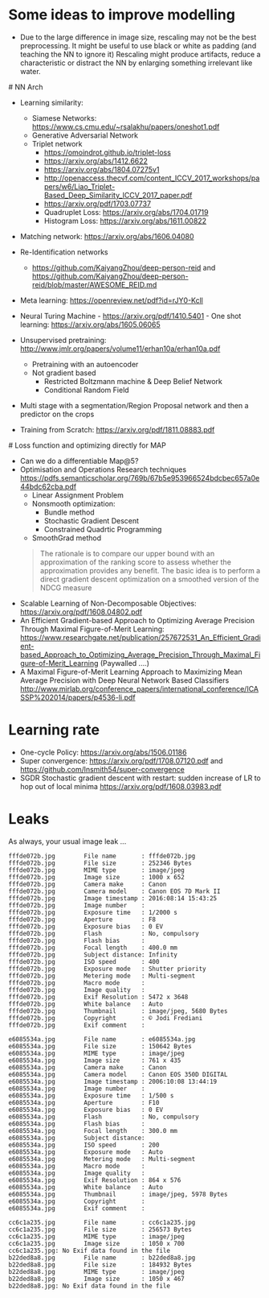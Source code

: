# Some ideas to improve modelling

- Due to the large difference in image size, rescaling may not be the best preprocessing.
  It might be useful to use black or white as padding (and teaching the NN to ignore it)
  Rescaling might produce artifacts, reduce a characteristic
  or distract the NN by enlarging something irrelevant like water.



# NN Arch

- Learning similarity:
    - Siamese Networks: https://www.cs.cmu.edu/~rsalakhu/papers/oneshot1.pdf
    - Generative Adversarial Network
    - Triplet network
      - https://omoindrot.github.io/triplet-loss
      - https://arxiv.org/abs/1412.6622
      - https://arxiv.org/abs/1804.07275v1
      - http://openaccess.thecvf.com/content_ICCV_2017_workshops/papers/w6/Liao_Triplet-Based_Deep_Similarity_ICCV_2017_paper.pdf
      - https://arxiv.org/pdf/1703.07737
      - Quadruplet Loss: https://arxiv.org/abs/1704.01719
      - Histogram Loss: https://arxiv.org/abs/1611.00822
- Matching network: https://arxiv.org/abs/1606.04080
- Re-Identification networks
  - https://github.com/KaiyangZhou/deep-person-reid and https://github.com/KaiyangZhou/deep-person-reid/blob/master/AWESOME_REID.md
- Meta learning: https://openreview.net/pdf?id=rJY0-Kcll
- Neural Turing Machine
      - https://arxiv.org/pdf/1410.5401
      - One shot learning: https://arxiv.org/abs/1605.06065
- Unsupervised pretraining: http://www.jmlr.org/papers/volume11/erhan10a/erhan10a.pdf
  - Pretraining with an autoencoder
  - Not gradient based
    - Restricted Boltzmann machine & Deep Belief Network
    - Conditional Random Field
- Multi stage with a segmentation/Region Proposal network and then a predictor on the crops

- Training from Scratch: https://arxiv.org/pdf/1811.08883.pdf

# Loss function and optimizing directly for MAP

- Can we do a differentiable Map@5?
- Optimisation and Operations Research techniques
  https://pdfs.semanticscholar.org/769b/67b5e953966524bdcbec657a0e44bdc62cba.pdf
  - Linear Assignment Problem
  - Nonsmooth optimization:
    - Bundle method
    - Stochastic Gradient Descent
    - Constrained Quadrtic Programming
  - SmoothGrad method
  > The rationale is to compare our upper bound with an
  > approximation of the ranking score to assess whether
  > the approximation provides any benefit.  The basic idea is to perform a direct gradient
  > descent optimization on a smoothed version of the NDCG measure
- Scalable Learning of Non-Decomposable Objectives: https://arxiv.org/pdf/1608.04802.pdf
- An Efficient Gradient-based Approach to Optimizing Average Precision Through Maximal Figure-of-Merit Learning:
  https://www.researchgate.net/publication/257672531_An_Efficient_Gradient-based_Approach_to_Optimizing_Average_Precision_Through_Maximal_Figure-of-Merit_Learning (Paywalled ....)
- A Maximal Figure-of-Merit Learning Approach to Maximizing Mean Average Precision with Deep Neural Network Based Classifiers
  http://www.mirlab.org/conference_papers/international_conference/ICASSP%202014/papers/p4536-li.pdf

# Learning rate

  - One-cycle Policy: https://arxiv.org/abs/1506.01186
  - Super convergence: https://arxiv.org/pdf/1708.07120.pdf and https://github.com/lnsmith54/super-convergence
  - SGDR Stochastic gradient descent with restart: sudden increase of LR to hop out of local minima
    https://arxiv.org/pdf/1608.03983.pdf

# Leaks

As always, your usual image leak ...


```
fffde072b.jpg        File name       : fffde072b.jpg
fffde072b.jpg        File size       : 252346 Bytes
fffde072b.jpg        MIME type       : image/jpeg
fffde072b.jpg        Image size      : 1000 x 652
fffde072b.jpg        Camera make     : Canon
fffde072b.jpg        Camera model    : Canon EOS 7D Mark II
fffde072b.jpg        Image timestamp : 2016:08:14 15:43:25
fffde072b.jpg        Image number    : 
fffde072b.jpg        Exposure time   : 1/2000 s
fffde072b.jpg        Aperture        : F8
fffde072b.jpg        Exposure bias   : 0 EV
fffde072b.jpg        Flash           : No, compulsory
fffde072b.jpg        Flash bias      : 
fffde072b.jpg        Focal length    : 400.0 mm
fffde072b.jpg        Subject distance: Infinity
fffde072b.jpg        ISO speed       : 400
fffde072b.jpg        Exposure mode   : Shutter priority
fffde072b.jpg        Metering mode   : Multi-segment
fffde072b.jpg        Macro mode      : 
fffde072b.jpg        Image quality   : 
fffde072b.jpg        Exif Resolution : 5472 x 3648
fffde072b.jpg        White balance   : Auto
fffde072b.jpg        Thumbnail       : image/jpeg, 5680 Bytes
fffde072b.jpg        Copyright       : © Jodi Frediani
fffde072b.jpg        Exif comment    : 

e6085534a.jpg        File name       : e6085534a.jpg
e6085534a.jpg        File size       : 150642 Bytes
e6085534a.jpg        MIME type       : image/jpeg
e6085534a.jpg        Image size      : 761 x 435
e6085534a.jpg        Camera make     : Canon
e6085534a.jpg        Camera model    : Canon EOS 350D DIGITAL
e6085534a.jpg        Image timestamp : 2006:10:08 13:44:19
e6085534a.jpg        Image number    : 
e6085534a.jpg        Exposure time   : 1/500 s
e6085534a.jpg        Aperture        : F10
e6085534a.jpg        Exposure bias   : 0 EV
e6085534a.jpg        Flash           : No, compulsory
e6085534a.jpg        Flash bias      : 
e6085534a.jpg        Focal length    : 300.0 mm
e6085534a.jpg        Subject distance: 
e6085534a.jpg        ISO speed       : 200
e6085534a.jpg        Exposure mode   : Auto
e6085534a.jpg        Metering mode   : Multi-segment
e6085534a.jpg        Macro mode      : 
e6085534a.jpg        Image quality   : 
e6085534a.jpg        Exif Resolution : 864 x 576
e6085534a.jpg        White balance   : Auto
e6085534a.jpg        Thumbnail       : image/jpeg, 5978 Bytes
e6085534a.jpg        Copyright       : 
e6085534a.jpg        Exif comment    : 

cc6c1a235.jpg        File name       : cc6c1a235.jpg
cc6c1a235.jpg        File size       : 256573 Bytes
cc6c1a235.jpg        MIME type       : image/jpeg
cc6c1a235.jpg        Image size      : 1050 x 700
cc6c1a235.jpg: No Exif data found in the file
b22ded8a8.jpg        File name       : b22ded8a8.jpg
b22ded8a8.jpg        File size       : 184932 Bytes
b22ded8a8.jpg        MIME type       : image/jpeg
b22ded8a8.jpg        Image size      : 1050 x 467
b22ded8a8.jpg: No Exif data found in the file
```